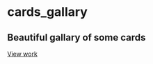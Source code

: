 # cards_gallary
## Beautiful gallary of some cards
[View work](https://vlajik3.github.io/cards_gallary)
